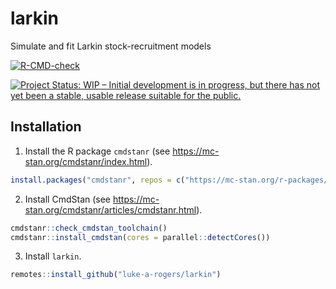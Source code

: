 # larkin
Simulate and fit Larkin stock-recruitment models

<!-- badges: start -->
[![R-CMD-check](https://github.com/luke-a-rogers/larkin/workflows/R-CMD-check/badge.svg)](https://github.com/luke-a-rogers/larkin/actions)

[![Project Status: WIP – Initial development is in progress, but there
has not yet been a stable, usable release suitable for the
public.](https://www.repostatus.org/badges/latest/wip.svg)](https://www.repostatus.org/#wip)
<!-- badges: end -->

## Installation

1. Install the R package `cmdstanr` (see <https://mc-stan.org/cmdstanr/index.html>).

``` r
install.packages("cmdstanr", repos = c("https://mc-stan.org/r-packages/", getOption("repos")))
```

2. Install CmdStan (see <https://mc-stan.org/cmdstanr/articles/cmdstanr.html>).

``` r
cmdstanr::check_cmdstan_toolchain()
cmdstanr::install_cmdstan(cores = parallel::detectCores())
```

3. Install `larkin`.

``` r
remotes::install_github("luke-a-rogers/larkin")
```

